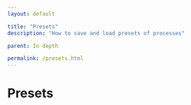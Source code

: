 ```yaml
---
layout: default

title: "Presets"
description: "How to save and load presets of processes"

parent: In depth

permalink: /presets.html
---
```


# Presets